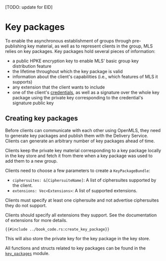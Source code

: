 [TODO: update for EID]

# Key packages

To enable the asynchronous establishment of groups through pre-publishing key material, as well as to represent clients
in the group, MLS relies on key packages. Key packages hold several pieces of information:

- a public HPKE encryption key to enable MLS' basic group key distribution feature
- the lifetime throughout which the key package is valid
- information about the client's capabilities (i.e., which features of MLS it supports)
- any extension that the client wants to include
- one of the client's [credentials](./identity.md), as well as a signature over the whole key package using the private
  key corresponding to the credential's signature public key

## Creating key packages

Before clients can communicate with each other using OpenMLS, they need to generate key packages and publish them with
the Delivery Service. Clients can generate an arbitrary number of key packages ahead of time.

Clients keep the private key material corresponding to a key package locally in the key store and fetch it from there
when a key package was used to add them to a new group.

Clients need to choose a few parameters to create a `KeyPackageBundle`:

- `ciphersuites: &[CiphersuiteName]`: A list of ciphersuites supported by the client.
- `extensions: Vec<Extensions>`: A list of supported extensions.

Clients must specify at least one ciphersuite and not advertise ciphersuites they do not support.

Clients should specify all extensions they support. See the documentation of extensions for more details.

```rust,no_run,noplayground
{{#include ../book_code.rs:create_key_package}}
```

This will also store the private key for the key package in the key store.

All functions and structs related to key packages can be found in
the [`key_packages`](https://docs.rs/crate/openmls/latest/key_packages/index.html) module.

